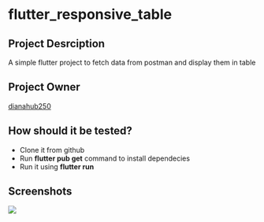 # flutter_responsive_table

## Project Desrciption
A simple flutter project to fetch data from postman and display them in table

## Project Owner
<a href="https://github.com/dianahub250">dianahub250</a>

## How should it be tested?

- Clone it from github
- Run <b> flutter pub get</b> command to install dependecies
- Run it using <b> flutter run </b>


## Screenshots

<img src="assets/images/me.png"></img><br>


